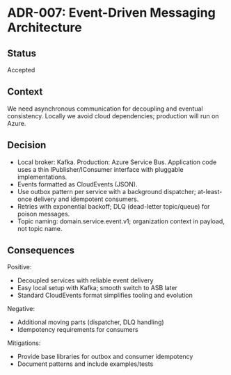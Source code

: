 # ADR-007: Event-Driven Messaging Architecture

## Status
Accepted

## Context
We need asynchronous communication for decoupling and eventual consistency. Locally we avoid cloud dependencies; production will run on Azure.

## Decision
- Local broker: Kafka. Production: Azure Service Bus. Application code uses a thin IPublisher/IConsumer interface with pluggable implementations.
- Events formatted as CloudEvents (JSON).
- Use outbox pattern per service with a background dispatcher; at-least-once delivery and idempotent consumers.
- Retries with exponential backoff; DLQ (dead-letter topic/queue) for poison messages.
- Topic naming: domain.service.event.v1; organization context in payload, not topic name.

## Consequences

Positive:
- Decoupled services with reliable event delivery
- Easy local setup with Kafka; smooth switch to ASB later
- Standard CloudEvents format simplifies tooling and evolution

Negative:
- Additional moving parts (dispatcher, DLQ handling)
- Idempotency requirements for consumers

Mitigations:
- Provide base libraries for outbox and consumer idempotency
- Document patterns and include examples/tests
